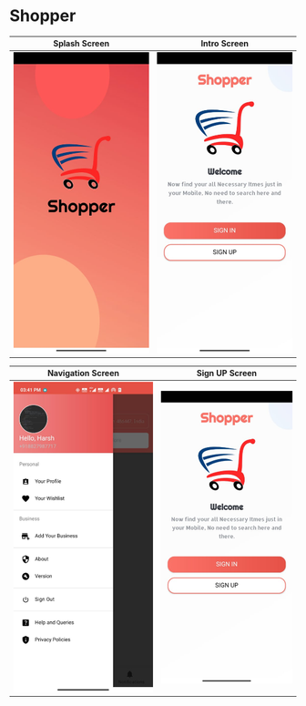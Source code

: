 # Shopper

Splash Screen             |  Intro Screen
:-------------------------:|:-------------------------:
![alt text](https://github.com/Harsh7717/Shopper/blob/master/Splash.jpeg?raw=true)  |  ![alt text](https://github.com/Harsh7717/Shopper/blob/master/Intro.jpeg?raw=true)

Navigation Screen             |  Sign UP Screen
:-------------------------:|:-------------------------:
![alt text](https://github.com/Harsh7717/Shopper/blob/master/Navigation.jpeg?raw=true)  |  ![alt text](https://github.com/Harsh7717/Shopper/blob/master/Intro.jpeg?raw=true)
